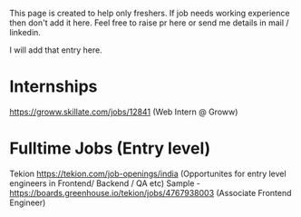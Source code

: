 This page is created to help only freshers. If job needs working experience then don't add it here. Feel free to raise pr here or send me details in mail / linkedin. 

I will add that entry here.


# Internships

https://groww.skillate.com/jobs/12841 (Web Intern @ Groww)


# Fulltime Jobs (Entry level)
Tekion
https://tekion.com/job-openings/india (Opportunites for entry level engineers in Frontend/ Backend / QA etc)
Sample - https://boards.greenhouse.io/tekion/jobs/4767938003 (Associate Frontend Engineer)

